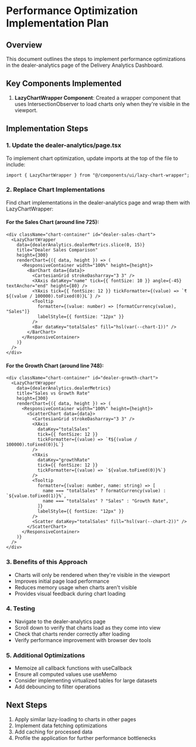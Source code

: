 # Performance Optimization Implementation Plan

## Overview
This document outlines the steps to implement performance optimizations in the dealer-analytics page of the Delivery Analytics Dashboard.

## Key Components Implemented
1. **LazyChartWrapper Component**: Created a wrapper component that uses IntersectionObserver to load charts only when they're visible in the viewport.

## Implementation Steps

### 1. Update the dealer-analytics/page.tsx
To implement chart optimization, update imports at the top of the file to include:
```tsx
import { LazyChartWrapper } from "@/components/ui/lazy-chart-wrapper";
```

### 2. Replace Chart Implementations
Find chart implementations in the dealer-analytics page and wrap them with LazyChartWrapper:

#### For the Sales Chart (around line 725):
```tsx
<div className="chart-container" id="dealer-sales-chart">
  <LazyChartWrapper
    data={dealerAnalytics.dealerMetrics.slice(0, 15)}
    title="Dealer Sales Comparison"
    height={300}
    renderChart={({ data, height }) => (
      <ResponsiveContainer width="100%" height={height}>
        <BarChart data={data}>
          <CartesianGrid strokeDasharray="3 3" />
          <XAxis dataKey="name" tick={{ fontSize: 10 }} angle={-45} textAnchor="end" height={80} />
          <YAxis tick={{ fontSize: 12 }} tickFormatter={(value) => `₹${(value / 100000).toFixed(0)}L`} />
          <Tooltip
            formatter={(value: number) => [formatCurrency(value), "Sales"]}
            labelStyle={{ fontSize: "12px" }}
          />
          <Bar dataKey="totalSales" fill="hsl(var(--chart-1))" />
        </BarChart>
      </ResponsiveContainer>
    )}
  />
</div>
```

#### For the Growth Chart (around line 748):
```tsx
<div className="chart-container" id="dealer-growth-chart">
  <LazyChartWrapper
    data={dealerAnalytics.dealerMetrics}
    title="Sales vs Growth Rate"
    height={300}
    renderChart={({ data, height }) => (
      <ResponsiveContainer width="100%" height={height}>
        <ScatterChart data={data}>
          <CartesianGrid strokeDasharray="3 3" />
          <XAxis
            dataKey="totalSales"
            tick={{ fontSize: 12 }}
            tickFormatter={(value) => `₹${(value / 100000).toFixed(0)}L`}
          />
          <YAxis
            dataKey="growthRate"
            tick={{ fontSize: 12 }}
            tickFormatter={(value) => `${value.toFixed(0)}%`}
          />
          <Tooltip
            formatter={(value: number, name: string) => [
              name === "totalSales" ? formatCurrency(value) : `${value.toFixed(1)}%`,
              name === "totalSales" ? "Sales" : "Growth Rate",
            ]}
            labelStyle={{ fontSize: "12px" }}
          />
          <Scatter dataKey="totalSales" fill="hsl(var(--chart-2))" />
        </ScatterChart>
      </ResponsiveContainer>
    )}
  />
</div>
```

### 3. Benefits of this Approach
- Charts will only be rendered when they're visible in the viewport
- Improves initial page load performance
- Reduces memory usage when charts aren't visible
- Provides visual feedback during chart loading

### 4. Testing
- Navigate to the dealer-analytics page
- Scroll down to verify that charts load as they come into view
- Check that charts render correctly after loading
- Verify performance improvement with browser dev tools

### 5. Additional Optimizations
- Memoize all callback functions with useCallback
- Ensure all computed values use useMemo
- Consider implementing virtualized tables for large datasets
- Add debouncing to filter operations

## Next Steps
1. Apply similar lazy-loading to charts in other pages
2. Implement data fetching optimizations
3. Add caching for processed data
4. Profile the application for further performance bottlenecks
